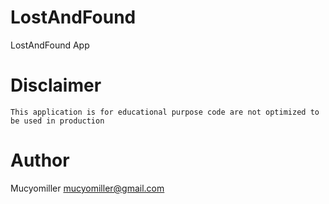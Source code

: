 # LostAndFound
LostAndFound App

# Disclaimer   
```This application is for educational purpose code are not optimized to be used in production```


# Author   

Mucyomiller mucyomiller@gmail.com
